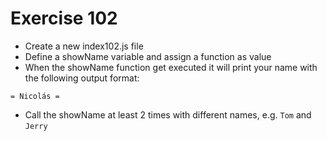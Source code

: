 # Exercise 102

* Create a new index102.js file
* Define a showName variable and assign a function as value
* When the showName function get executed it will print your name with the following output format:
```
= Nicolás =

```
* Call the showName at least 2 times with different names, e.g. ```Tom``` and ```Jerry```
